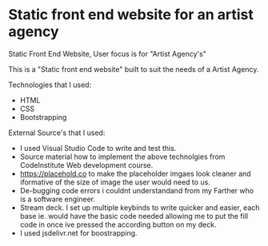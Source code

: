 # Static front end website for an artist agency

Static Front End Website, User focus is for "Artist Agency's" 


This is a "Static front end website" built to suit the needs of a Artist Agency.

Technologies that I used:
- HTML
- CSS
- Bootstrapping

External Source's that I used:

- I used Visual Studio Code to write and test this.
- Source material how to implement the above technolgies from CodeInstitute Web development course.
- https://placehold.co to make the placeholder imgaes look cleaner and iformative of the size of image the user would need to us.
- De-bugging code errors i couldnt understandand from my Farther who is a software engineer.
- Stream deck. I set up multiple keybinds to write quicker and easier, each base ie. <a> would have the basic code needed allowing me to put the fill code in once ive pressed the according button on my deck.
- I used jsdelivr.net for boostrapping. 
